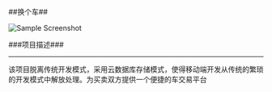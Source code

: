 ##换个车##

 ![Sample Screenshot](https://github.com/xieluoxi/Car/blob/master/picture/picture.gif)

###项目描述###

****

该项目脱离传统开发模式，采用云数据库存储模式，使得移动端开发从传统的繁琐的开发模式中解放处理。为买卖双方提供一个便捷的车交易平台